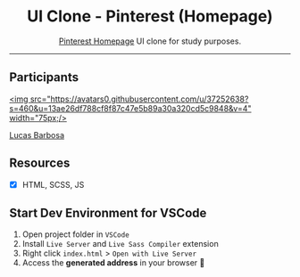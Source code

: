 <h1 align="center">
UI Clone - Pinterest (Homepage)
</h1>

<p align="center"><a href="https://pinterest.com">Pinterest Homepage</a> UI clone for study purposes.</p>

<hr>

## Participants

[<img src="https://avatars0.githubusercontent.com/u/37252638?s=460&u=13ae26df788cf8f87c47e5b89a30a320cd5c9848&v=4" width="75px;/>](https://github.com/lucastssb)

[Lucas Barbosa](https://github.com/lucastssb)

## Resources

- [x] HTML, SCSS, JS

## Start Dev Environment for VSCode

1. Open project folder in `VSCode`
2. Install `Live Server` and `Live Sass Compiler` extension
3. Right click `index.html` > `Open with Live Server`
4. Access the **generated address** in your browser 🚀
